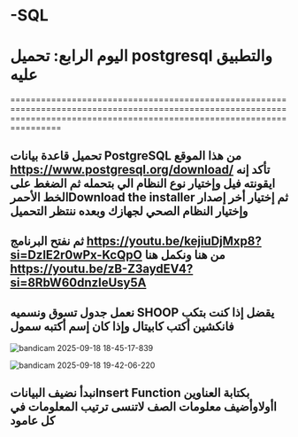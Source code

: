 # -SQL
 # اليوم الرابع: تحميل postgresql والتطبيق عليه
============================================================================================================================================================================
## تحميل قاعدة بيانات PostgreSQL من هذا الموقع https://www.postgresql.org/download/ تأكد إنه ايقونته فيل وإختيار نوع النظام الي بتحمله ثم الضغط على الخط الأحمرDownload the installer  ثم إختيار أخر إصدار وإختيار النظام الصحي لجهازك وبعده ننتظر التحميل
## ثم نفتح البرنامج https://youtu.be/kejiuDjMxp8?si=DzlE2r0wPx-KcQpO من هنا ونكمل هنا https://youtu.be/zB-Z3aydEV4?si=8RbW60dnzIeUsy5A
##  نعمل جدول تسوق  ونسميه SHOOP يقضل إذا كنت بتكب فانكشين أكتب كابيتال وإذا كان إسم أكتبه سمول 
![bandicam 2025-09-18 18-45-17-839](https://github.com/user-attachments/assets/697ea986-5304-427d-8d24-5f30eafd5b71)

![bandicam 2025-09-18 19-42-06-220](https://github.com/user-attachments/assets/289edebf-1a7d-437d-adfb-440449203b35)


## نبدأ نضيف البياناتInsert Function  بكتابة العناوين اأولاوأضيف معلومات الصف لاتنسى ترتيب المعلومات في كل عامود 
